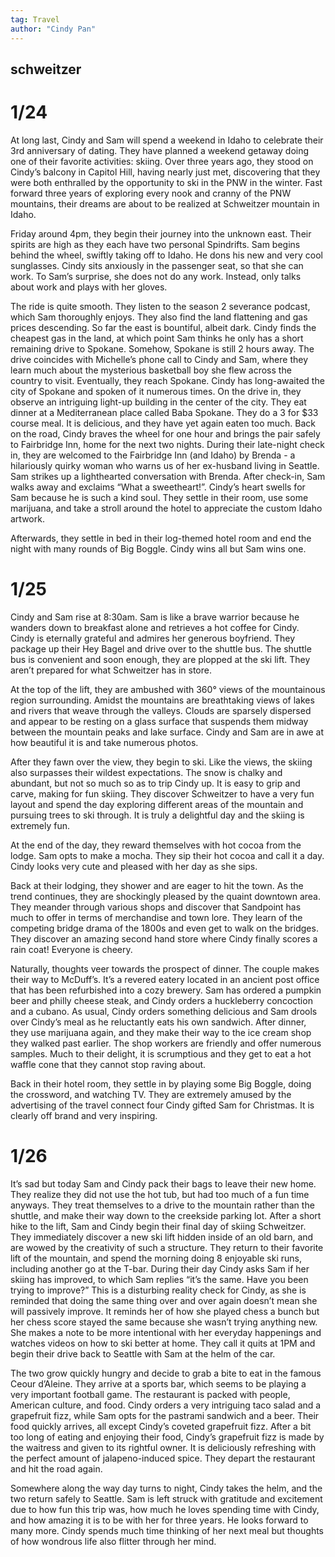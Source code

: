 ```yaml
---
tag: Travel
author: "Cindy Pan"
---
```


## schweitzer

# 1/24

At long last, Cindy and Sam will spend a weekend in Idaho to celebrate their 3rd anniversary of dating. They have planned a weekend getaway doing one of their favorite activities: skiing. Over three years ago, they stood on Cindy’s balcony in Capitol Hill, having nearly just met, discovering that they were both enthralled by the opportunity to ski in the PNW in the winter. Fast forward three years of exploring every nook and cranny of the PNW mountains, their dreams are about to be realized at Schweitzer mountain in Idaho. 

Friday around 4pm, they begin their journey into the unknown east. Their spirits are high as they each have two personal Spindrifts. Sam begins behind the wheel, swiftly taking off to Idaho. He dons his new and very cool sunglasses. Cindy sits anxiously in the passenger seat, so that she can work. To Sam’s surprise, she does not do any work. Instead, only talks about work and plays with her gloves. 

The ride is quite smooth. They listen to the season 2 severance podcast, which Sam thoroughly enjoys. They also find the land flattening and gas prices descending. So far the east is bountiful, albeit dark. Cindy finds the cheapest gas in the land, at which point Sam thinks he only has a short remaining drive to Spokane. Somehow, Spokane is still 2 hours away. The drive coincides with Michelle’s phone call to Cindy and Sam, where they learn much about the mysterious basketball boy she flew across the country to visit. Eventually, they reach Spokane. Cindy has long-awaited the city of Spokane and spoken of it numerous times. On the drive in, they observe an intriguing light-up building in the center of the city. They eat dinner at a Mediterranean place called Baba Spokane. They do a 3 for $33 course meal. It is delicious, and they have yet again eaten too much. Back on the road, Cindy braves the wheel for one hour and brings the pair safely to Fairbridge Inn, home for the next two nights. During their late-night check in, they are welcomed to the Fairbridge Inn (and Idaho) by Brenda - a hilariously quirky woman who warns us of her ex-husband living in Seattle. Sam strikes up a lighthearted conversation with Brenda. After check-in, Sam walks away and exclaims “What a sweetheart!”. Cindy’s heart swells for Sam because he is such a kind soul.  They settle in their room, use some marijuana, and take a stroll around the hotel to appreciate the custom Idaho artwork.

Afterwards, they settle in bed in their log-themed hotel room and end the night with many rounds of Big Boggle. Cindy wins all but Sam wins one.

# 1/25

Cindy and Sam rise at 8:30am. Sam is like a brave warrior because he wanders down to breakfast alone and retrieves a hot coffee for Cindy. Cindy is eternally grateful and admires her generous boyfriend. They package up their Hey Bagel and drive over to the shuttle bus. The shuttle bus is convenient and soon enough, they are plopped at the ski lift. They aren’t prepared for what Schweitzer has in store. 

At the top of the lift, they are ambushed with 360° views of the mountainous region surrounding. Amidst the mountains are breathtaking views of lakes and rivers that weave through the valleys. Clouds are sparsely dispersed and appear to be resting on a glass surface that suspends them midway between the mountain peaks and lake surface. Cindy and Sam are in awe at how beautiful it is and take numerous photos. 

After they fawn over the view, they begin to ski. Like the views, the skiing also surpasses their wildest expectations. The snow is chalky and abundant, but not so much so as to trip Cindy up. It is easy to grip and carve, making for fun skiing. They discover Schweitzer to have a very fun layout and spend the day exploring different areas of the mountain and pursuing trees to ski through. It is truly a delightful day and the skiing is extremely fun. 

At the end of the day, they reward themselves with hot cocoa from the lodge. Sam opts to make a mocha. They sip their hot cocoa and call it a day. Cindy looks very cute and pleased with her day as she sips.

Back at their lodging, they shower and are eager to hit the town. As the trend continues, they are shockingly pleased by the quaint downtown area. They meander through various shops and discover that Sandpoint has much to offer in terms of merchandise and town lore. They learn of the competing bridge drama of the 1800s and even get to walk on the bridges. They discover an amazing second hand store where Cindy finally scores a rain coat! Everyone is cheery. 

Naturally, thoughts veer towards the prospect of dinner. The couple makes their way to McDuff’s. It’s a revered eatery located in an ancient post office that has been refurbished into a cozy brewery. Sam has ordered a pumpkin beer and philly cheese steak, and Cindy orders a huckleberry concoction and a cubano. As usual, Cindy orders something delicious and Sam drools over Cindy’s meal as he reluctantly eats his own sandwich. After dinner, they use marijuana again, and they make their way to the ice cream shop they walked past earlier. The shop workers are friendly and offer numerous samples. Much to their delight, it is scrumptious and they get to eat a hot waffle cone that they cannot stop raving about. 

Back in their hotel room, they settle in by playing some Big Boggle, doing the crossword, and watching TV. They are extremely amused by the advertising of the travel connect four Cindy gifted Sam for Christmas. It is clearly off brand and very inspiring. 
 
# 1/26

It’s sad but today Sam and Cindy pack their bags to leave their new home. They realize they did not use the hot tub, but had too much of a fun time anyways. They treat themselves to a drive to the mountain rather than the shuttle, and make their way down to the creekside parking lot. After a short hike to the lift, Sam and Cindy begin their final day of skiing Schweitzer. They immediately discover a new ski lift hidden inside of an old barn, and are wowed by the creativity of such a structure. They return to their favorite lift of the mountain, and spend the morning doing 8 enjoyable ski runs, including another go at the T-bar. During their day Cindy asks Sam if her skiing has improved, to which Sam replies “it’s the same. Have you been trying to improve?” This is a disturbing reality check for Cindy, as she is reminded that doing the same thing over and over again doesn’t mean she will passively improve. It reminds her of how she played chess a bunch but her chess score stayed the same because she wasn’t trying anything new. She makes a note to be more intentional with her everyday happenings and watches videos on how to ski better at home. They call it quits at 1PM and begin their drive back to Seattle with Sam at the helm of the car.

The two grow quickly hungry and decide to grab a bite to eat in the famous Ceour d’Aleine. They arrive at a sports bar, which seems to be playing a very important football game. The restaurant is packed with people, American culture, and food. Cindy orders a very intriguing taco salad and a grapefruit fizz, while Sam opts for the pastrami sandwich and a beer. Their food quickly arrives, all except Cindy’s coveted grapefruit fizz. After a bit too long of eating and enjoying their food, Cindy’s grapefruit fizz is made by the waitress and given to its rightful owner. It is deliciously refreshing with the perfect amount of jalapeno-induced spice. They depart the restaurant and hit the road again. 

Somewhere along the way day turns to night, Cindy takes the helm, and the two return safely to Seattle. Sam is left struck with gratitude and excitement due to how fun this trip was, how much he loves spending time with Cindy, and how amazing it is to be with her for three years. He looks forward to many more. Cindy spends much time thinking of her next meal but thoughts of how wondrous life also flitter through her mind.